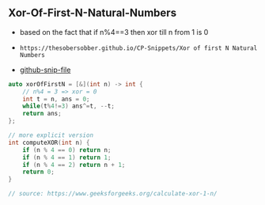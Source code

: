 
## Xor-Of-First-N-Natural-Numbers

- based on the fact that if n%4==3 then xor till n from 1 is 0
- ```
  https://thesobersobber.github.io/CP-Snippets/Xor of first N Natural Numbers
  ```
- [github-snip-file](https://github.com/theSoberSobber/CP-Snippets/blob/main/snippets.json#L746)

```cpp
auto xorOfFirstN = [&](int n) -> int {
    // n%4 = 3 => xor = 0
    int t = n, ans = 0;
    while(t%4!=3) ans^=t, --t;
    return ans;
};

// more explicit version
int computeXOR(int n) {
    if (n % 4 == 0) return n;
    if (n % 4 == 1) return 1;
    if (n % 4 == 2) return n + 1;
    return 0;
}

// source: https://www.geeksforgeeks.org/calculate-xor-1-n/

```
